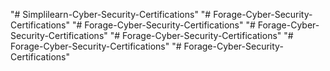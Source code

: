 "# Simplilearn-Cyber-Security-Certifications" 
"# Forage-Cyber-Security-Certifications" 
"# Forage-Cyber-Security-Certifications" 
"# Forage-Cyber-Security-Certifications" 
"# Forage-Cyber-Security-Certifications" 
"# Forage-Cyber-Security-Certifications" 
"# Forage-Cyber-Security-Certifications" 
